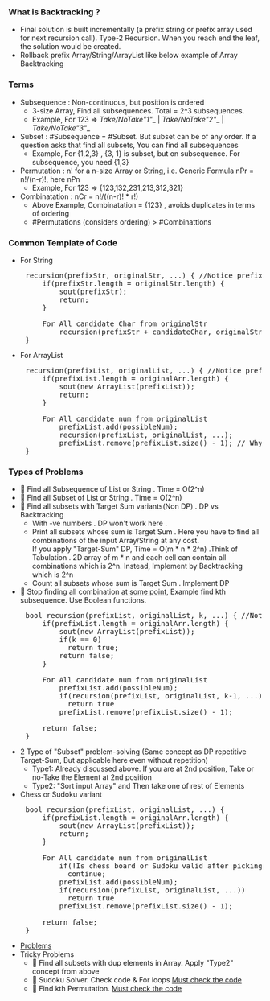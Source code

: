 ### What is Backtracking ?
- Final solution is built incrementally (a prefix string or prefix array used for next recursion call). Type-2
  Recursion. When you reach end the leaf, the solution would be created.
- Rollback prefix Array/String/ArrayList like below example of Array Backtracking

### Terms
- Subsequence : Non-continuous, but position is ordered
    - 3-size Array, Find all subsequences. Total = 2^3 subsequences.
    - Example, For 123 => __Take/NoTake_"1"__ | __Take/NoTake_"2"__ | __Take/NoTake_"3"__
- Subset : #Subsequence = #Subset. But subset can be of any order. If a question asks that find all subsets, You can find all subsequences
  - Example, For {1,2,3} , {3, 1} is subset, but on subsequence. For subsequence, you need {1,3}
- Permutation : n! for a n-size Array or String, i.e. Generic Formula nPr = n!/(n-r)!, here nPn 
    - Example, For 123 => {123,132,231,213,312,321}
- Combinatation : nCr = n!/((n-r)! * r!)
    - Above Example, Combinatation = {123} , avoids duplicates in terms of ordering
    - #Permutations (considers ordering) > #Combinattions

### Common Template of Code
- For String
<pre>
    recursion(prefixStr, originalStr, ...) { //Notice prefix String
        if(prefixStr.length = originalStr.length) {
            sout(prefixStr);
            return;
        }

        For All candidate Char from originalStr
            recursion(prefixStr + candidateChar, originalStr, ...)
    }
</pre>
- For ArrayList
<pre>
    recursion(prefixList, originalList, ...) { //Notice prefix Arr
        if(prefixList.length = originalArr.length) {
            sout(new ArrayList(prefixList));
            return;
        }

        For All candidate num from originalList
            prefixList.add(possibleNum);
            recursion(prefixList, originalList, ...);
            prefixList.remove(prefixList.size() - 1); // Why Backtracking is the name
    }
</pre>

### Types of Problems
- :rocket: Find all Subsequence of List or String . Time = O(2^n)
- :rocket: Find all Subset of List or String . Time = O(2^n)
- :rocket: Find all subsets with Target Sum variants(Non DP) . DP vs Backtracking
  - With -ve numbers . DP won't work here .
  - Print all subsets whose sum is Target Sum . Here you have to find all combinations of the input Array/String at any cost. <br/>
    If you apply "Target-Sum" DP, Time = O(m * n * 2^n) .Think of Tabulation . 2D array of m * n and each cell can contain all combinations which is 2^n. Instead, Implement by Backtracking which is 2^n 
  - Count all subsets whose sum is Target Sum . Implement DP
- :rocket: Stop finding all combination <u>at some point</u>, Example find kth subsequence. Use Boolean functions.
<pre>
    bool recursion(prefixList, originalList, k, ...) { //Notice Return type
        if(prefixList.length = originalArr.length) {
            sout(new ArrayList(prefixList));
            if(k == 0)
              return true;
            return false;
        }

        For All candidate num from originalList
            prefixList.add(possibleNum);
            if(recursion(prefixList, originalList, k-1, ...))
              return true
            prefixList.remove(prefixList.size() - 1); 
        
        return false;
    }
</pre>
- 2 Type of "Subset" problem-solving (Same concept as DP repetitive Target-Sum, But applicable here even without repetition)
  - Type1: Already discussed above. If you are at 2nd position, Take or no-Take the Element at 2nd position
  - Type2: "Sort input Array" and Then take one of rest of Elements
- Chess or Sudoku variant
<pre>
    bool recursion(prefixList, originalList, ...) {
        if(prefixList.length = originalArr.length) {
            sout(new ArrayList(prefixList));
            return;
        }

        For All candidate num from originalList
            if(!Is chess board or Sudoku valid after picking candidateNum) //Notice this
              continue;
            prefixList.add(possibleNum);
            if(recursion(prefixList, originalList, ...))
              return true
            prefixList.remove(prefixList.size() - 1);
        
        return false;
    }
</pre>
- [Problems](https://github.com/pintub/dataStructure-algo/tree/master/Leetcode/src/main/java/year2k21/common/pattern/recursionANDbacktracking/date12042023)
- Tricky Problems
  - :rocket: Find all subsets with dup elements in Array. Apply "Type2" concept from above
  - :rocket: Sudoku Solver. Check code & For loops <u>Must check the code</u>
  - :rocket: Find kth Permutation. <u>Must check the code</u>
